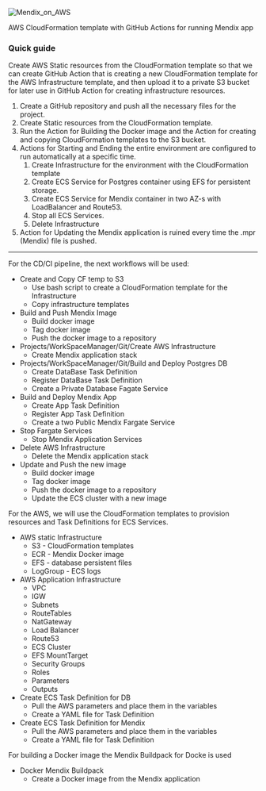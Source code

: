 ![Mendix_on_AWS](https://github.com/senad-d/Mendix-AWS/assets/112484166/c0763430-d49e-4ea1-9e54-6cb0a2a5b86c)

AWS CloudFormation template with GitHub Actions for running Mendix app

### Quick guide
Create AWS Static resources from the CloudFormation template so that we can create GitHub Action that is creating a new CloudFormation template for the AWS Infrastructure template, and then upload it to a private S3 bucket for later use in GitHub Action for creating infrastructure resources.
1. Create a GitHub repository and push all the necessary files for the project.
2. Create Static resources from the CloudFormation template.
3. Run the Action for Building the Docker image and the Action for creating and copying CloudFormation templates to the S3 bucket.
4. Actions for Starting and Ending the entire environment are configured to run automatically at a specific time.
	1. Create Infrastructure for the environment with the CloudFormation template
	2. Create ECS Service for Postgres container using EFS for persistent storage.
	3. Create ECS Service for Mendix container in two AZ-s with LoadBalancer and Route53.
	4. Stop all ECS Services.
	5. Delete Infrastructure
5. Action for Updating the Mendix application is ruined every time the .mpr (Mendix) file is pushed.
---


For the CD/CI pipeline, the next workflows will be used:
- Create and Copy CF temp to S3
	- Use bash script to create a CloudFormation template for the Infrastructure
	- Copy infrastructure templates
- Build and Push Mendix Image
	- Build docker image
	- Tag docker image
	- Push the docker image to a repository
- Projects/WorkSpaceManager/Git/Create AWS Infrastructure
	- Create Mendix application stack
- Projects/WorkSpaceManager/Git/Build and Deploy Postgres DB
	- Create DataBase Task Definition
	- Register DataBase Task Definition
	- Create a Private Database Fagate Service
- Build and Deploy Mendix App
	- Create App Task Definition
	- Register App Task Definition
	- Create a two Public Mendix Fargate Service
- Stop Fargate Services
	- Stop Mendix Application Services
- Delete AWS Infrastructure
	- Delete the Mendix application stack
- Update and Push the new image
	- Build docker image
	- Tag docker image
	- Push the docker image to a repository
	- Update the ECS cluster with a new image


For the AWS, we will use the CloudFormation templates to provision resources and Task Definitions for ECS Services.
- AWS static Infrastructure
	- S3 - CloudFormation templates
	- ECR - Mendix Docker image
	- EFS - database persistent files
	- LogGroup - ECS logs
- AWS Application Infrastructure
	- VPC
	- IGW
	- Subnets
	- RouteTables
	- NatGateway
	- Load Balancer
	- Route53
	- ECS Cluster
	- EFS MountTarget
	- Security Groups
	- Roles
	- Parameters
	- Outputs
- Create ECS Task Definition for DB
	- Pull the AWS parameters and place them in the variables
	- Create a YAML file for Task Definition
- Create ECS Task Definition for Mendix
	- Pull the AWS parameters and place them in the variables
	- Create a YAML file for Task Definition


For building a Docker image the  Mendix Buildpack for Docke is used
- Docker Mendix Buildpack
	- Create a Docker image from the Mendix application